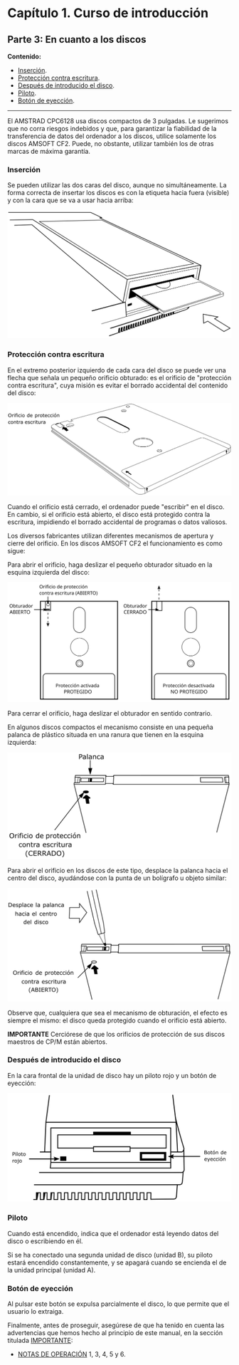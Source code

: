 # Capítulo 1. Curso de introducción 

## Parte 3: En cuanto a los discos

**Contenido:**
* [Inserción](#inserción).
* [Protección contra escritura](#protección-contra-escritura).
* [Después de introducido el disco](#después-de-introducido-el-disco).
* [Piloto](#piloto).
* [Botón de eyección](#botón-de-eyección).

***

El AMSTRAD CPC6128 usa discos compactos de 3 pulgadas. Le sugerimos que no corra riesgos indebidos y que, para garantizar la fiabilidad de la transferencia de datos del ordenador a los discos, utilice solamente los discos AMSOFT CF2. Puede, no obstante, utilizar también los de otras marcas de máxima garantía. 

### Inserción 
Se pueden utilizar las dos caras del disco, aunque no simultáneamente. La forma correcta de insertar los discos es con la etiqueta hacia fuera (visible) y con la cara que se va a usar hacia arriba: 

![](svg/c01-p03-i01.svg)

### Protección contra escritura 
En el extremo posterior izquierdo de cada cara del disco se puede ver una flecha que señala un pequeño orificio obturado: es el orificio de "protección contra escritura", cuya misión es evitar el borrado accidental del contenido del disco: 

![](svg/c01-p03-i02.svg)

Cuando el orificio está cerrado, el ordenador puede "escribir" en el disco. En cambio, si el orificio está abierto, el disco está protegido contra la escritura, impidiendo el borrado accidental de programas o datos valiosos. 

Los diversos fabricantes utilizan diferentes mecanismos de apertura y cierre del orificio. En los discos AMSOFT CF2 el funcionamiento es como sigue:

Para abrir el orificio, haga deslizar el pequeño obturador situado en la esquina izquierda del disco: 

![](svg/c01-p03-i03.svg)

Para cerrar el orificio, haga deslizar el obturador en sentido contrario. 

En algunos discos compactos el mecanismo consiste en una pequeña palanca de plástico situada en una ranura que tienen en la esquina izquierda: 

![](svg/c01-p03-i04.svg)

Para abrir el orificio en los discos de este tipo, desplace la palanca hacia el centro del disco, ayudándose con la punta de un bolígrafo u objeto similar: 

![](svg/c01-p03-i05.svg)

Observe que, cualquiera que sea el mecanismo de obturación, el efecto es siempre el mismo: el disco queda protegido cuando el orificio está abierto. 

**IMPORTANTE**
Cerciórese de que los orificios de protección de sus discos maestros de CP/M están abiertos. 

### Después de introducido el disco
En la cara frontal de la unidad de disco hay un piloto rojo y un botón de eyección:

![](svg/c01-p03-i06.svg)

### Piloto
Cuando está encendido, indica que el ordenador está leyendo datos del disco o escribiendo en él.

Si se ha conectado una segunda unidad de disco (unidad B), su piloto estará encendido constantemente, y se apagará cuando se encienda el de la unidad principal (unidad A). 

### Botón de eyección
Al pulsar este botón se expulsa parcialmente el disco, lo que permite que el usuario lo extraiga.

Finalmente, antes de proseguir, asegúrese de que ha tenido en cuenta las advertencias que hemos hecho al principio de este manual, en la sección titulada [IMPORTANTE](0.02.-Importante.md):

* [NOTAS DE OPERACIÓN](0.02.-Importante.md#notas-de-operación) 1, 3, 4, 5 y 6.

